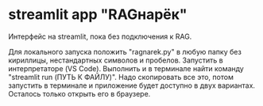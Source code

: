 # streamlit app "RAGнарёк"
Интерфейс на streamlit, пока без подключения к RAG.

Для локального запуска положить "ragnarek.py" в любую папку без кириллицы, нестандартных символов и пробелов. Запустить в интерпретаторе (VS Code). Выполнить и в терминале найти команду "streamlit run (ПУТЬ К ФАЙЛУ)". Надо скопировать все это, потом запустить в терминале и приложение будет доступно в двух вариантах. Осталось только открыть его в браузере.
